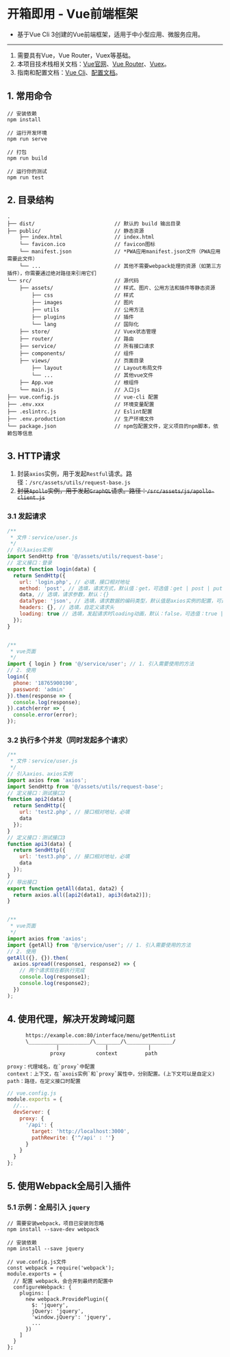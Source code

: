 # 开箱即用 - Vue前端框架

* 基于Vue Cli 3创建的Vue前端框架，适用于中小型应用、微服务应用。

----

1. 需要具有Vue，Vue Router，Vuex等基础。
2. 本项目技术栈相关文档：[Vue官网](https://cn.vuejs.org/)、[Vue Router](https://router.vuejs.org/zh/)、[Vuex](https://vuex.vuejs.org/zh/)。
3. 指南和配置文档：[Vue Cli](https://cli.vuejs.org/zh/)、[配置文档](https://cli.vuejs.org/zh/config/)。

## 1. 常用命令
```
// 安装依赖
npm install

// 运行开发环境
npm run serve

// 打包
npm run build

// 运行你的测试
npm run test
```

## 2. 目录结构
```
.
├── dist/                          // 默认的 build 输出目录
├── public/                        // 静态资源
    ├── index.html                 // index.html
    └── favicon.ico                // favicon图标
    └── manifest.json              // *PWA应用manifest.json文件（PWA应用需要此文件）
    └── ...                        // 其他不需要webpack处理的资源（如第三方插件），你需要通过绝对路径来引用它们
└── src/                           // 源代码
    ├── assets/                    // 样式、图片、公用方法和插件等静态资源
        ├── css                    // 样式
        ├── images                 // 图片
        ├── utils                  // 公用方法
        ├── plugins                // 插件
        └── lang                   // 国际化
    ├── store/                     // Vuex状态管理
    ├── router/                    // 路由
    ├── service/                   // 所有接口请求
    ├── components/                // 组件
    ├── views/                     // 页面目录
        ├── layout                 // Layout布局文件
        └── ...                    // 其他vue文件
    ├── App.vue                    // 根组件
    └── main.js                    // 入口js
├── vue.config.js                  // vue-cli 配置
├── .env.xxx                       // 环境变量配置
├── .eslintrc.js                   // Eslint配置
├── .env.production                // 生产环境文件
└── package.json                   // npm包配置文件，定义项目的npm脚本，依赖包等信息
```

## 3. HTTP请求
1. 封装`axios`实例，用于发起`Restful`请求。路径：`/src/assets/utils/request-base.js`
2. ~~封装`Apollo`实例，用于发起`GraphQL`请求。路径：`/src/assets/js/apollo-client.js`~~


### 3.1 发起请求
```javascript
/**
 * 文件：service/user.js
 */
// 引入axios实例
import SendHttp from '@/assets/utils/request-base';
// 定义接口：登录
export function login(data) {
  return SendHttp({
    url: 'login.php', // 必填，接口相对地址
    method: 'post', // 选填，请求方式，默认值：get，可选值：get | post | put | delete
    data, // 选填，请求参数，默认：{}
    dataType: 'json', // 选填，请求数据的编码类型，默认值是axios实例的配置，可选值：form | json
    headers: {}, // 选填，自定义请求头
    loading: true // 选填，发起请求时loading动画，默认：false，可选值：true | false
  });
}


/**
 * vue页面
 */
import { login } from '@/service/user'; // 1. 引入需要使用的方法
// 2. 使用
login({
  phone: '18765900190',
  password: 'admin'
}).then(response => {
  console.log(response);
}).catch(error => {
  console.error(error);
});
```

### 3.2 执行多个并发（同时发起多个请求）
```javascript
/**
 * 文件：service/user.js
 */
// 引入axios、axios实例
import axios from 'axios';
import SendHttp from '@/assets/utils/request-base';
// 定义接口：测试接口2
function api2(data) {
  return SendHttp({
    url: 'test2.php', // 接口相对地址，必填
    data
  });
}
// 定义接口：测试接口3
function api3(data) {
  return SendHttp({
    url: 'test3.php', // 接口相对地址，必填
    data
  });
}
// 导出接口
export function getAll(data1, data2) {
  return axios.all([api2(data1), api3(data2)]);
}


/**
 * vue页面
 */
import axios from 'axios';
import {getAll} from '@/service/user'; // 1. 引入需要使用的方法
// 2. 使用
getAll({}, {}).then(
  axios.spread((response1, response2) => {
    // 两个请求现在都执行完成
    console.log(response1);
    console.log(response2);
  })
);
```

## 4. 使用代理，解决开发跨域问题

```
      https://example.com:80/interface/menu/getMentList
      \____________________/\________/\_______________/
                |               |             |     
              proxy          context         path

proxy：代理域名，在`proxy`中配置
context：上下文，在`axois实例`和`proxy`属性中，分别配置。(上下文可以是自定义)
path：路径，在定义接口时配置
```

```javascript
// vue.config.js
module.exports = {
  //...
  devServer: {
    proxy: {
      '/api': {
        target: 'http://localhost:3000',
        pathRewrite: {'^/api' : ''}
      }
    }
  }
};
```

## 5. 使用Webpack全局引入插件

### 5.1 示例：全局引入 `jquery`

```
// 需要安装webpack，项目已安装则忽略
npm install --save-dev webpack

// 安装依赖
npm install --save jquery

// vue.config.js文件
const webpack = require('webpack');
module.exports = {
  // 配置 webpack，会合并到最终的配置中
  configureWebpack: {
    plugins: [
      new webpack.ProvidePlugin({
        $: 'jquery',
        jQuery: 'jquery',
        'window.jQuery': 'jquery',
        ...
      })
    ]
  }
};

```
